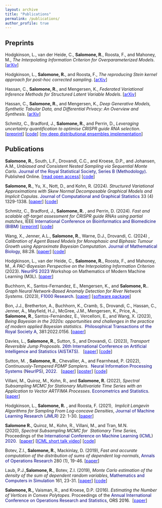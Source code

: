 ```yaml
---
layout: archive
title: "Publications"
permalink: /publications/
author_profile: true
---
```


## Preprints

Hodgkinson, L., van der Heide, C., **Salomone, R.**, Roosta, F., and Mahoney, M., *The Interpolating Information Criterion for Overparameterized Models*. [<span style="color: #0000ff;"><a style="color: #0000ff;" href="https://arxiv.org/pdf/2307.07785.pdf">arXiv</a></span>]

Hodgkinson, L., **Salomone, R.**, and Roosta, F., *The reproducing Stein kernel approach for post-hoc corrected sampling*. [<span style="color: #0000ff;"><a style="color: #0000ff;" href="https://arxiv.org/abs/2001.09266">arXiv</a></span>] 

Hassan, C., **Salomone, R.**, and Mengersen, K., *Federated Variational Inference Methods for Structured Latent Variable Models*. [<span style="color: #0000ff;"><a style="color: #0000ff;" href="https://arxiv.org/pdf/2302.03314.pdf">arXiv</a></span>]

Hassan, C., **Salomone, R.**, and Mengersen, K., *Deep Generative Models, Synthetic Tabular Data, and Differential Privacy: An Overview and Synthesis*. [<span style="color: #0000ff;"><a style="color: #0000ff;" href="https://arxiv.org/pdf/2307.15424.pdf">arXiv</a></span>]

Schmitz, C.,  Bradford, J., **Salomone, R.**, and Perrin, D., 
*Leveraging uncertainty quantification to optimise CRISPR guide RNA selection*.
[<span style="color: #0000ff;"><a style="color: #0000ff;" href="https://www.biorxiv.org/content/biorxiv/early/2024/02/05/2024.02.01.578527.full.pdf">preprint</a></span>]
[<span style="color: #0000ff;"><a style="color: #0000ff;" href="https://github.com/bmds-lab/CRISPR_DeepEnsemble
">code</a></span>]
[<span style="color: #0000ff;"><a style="color: #0000ff;" href="https://github.com/robsalomone/DeepRegressionEnsembles-CRISPRon">my deep distributional ensembles implementation</a></span>]


## Publications
**Salomone, R.**, South, L.F., Drovandi, C.C., and Kroese, D.P., and Johansen, A.M., *Unbiased and Consistent Nested Sampling via Sequential Monte Carlo*. <span style="color: #000080;">Journal of the Royal Statistical Society, Series B (Methodology). </span> Published Online. [<span style="color: #0000ff;"><a style="color: #0000ff;" href="https://doi.org/10.1093/jrsssb/qkaf015">read open access</a></span>] [<span style="color: #0000ff;"><a style="color: #0000ff;" href="https://github.com/LeahPrice/SMC-NS">code</a></span>] 

**Salomone, R.**, Yu, X., Nott, D., and Kohn, R. (2024). *Structured Variational Approximations with Skew Normal Decomposable Graphical Models and Implicit Copulas*. <span style="color: #000080;">Journal of Computational and Graphical Statistics </span> 33 (4) 1329-1338. [<span style="color: #0000ff;"><a style="color: #0000ff;" href="https://www.tandfonline.com/doi/full/10.1080/10618600.2024.2319159">paper</a></span>] [<span style="color: #0000ff;"><a style="color: #0000ff;" href="https://github.com/Yu-Xuejun/SDGM">code</a></span>] 

Schmitz, C., Bradford, J., **Salomone, R.** , and Perrin, D. (2024). *Fast and scalable off-target assessment for CRISPR guide RNAs using partial matches*, IEEE  <span style="color: #000080;"> International Conference on Bioinformatics and Biomedicine (BIBM) </span> [<span style="color: #0000ff;"><a style="color: #0000ff;" href="https://www.biorxiv.org/content/10.1101/2024.02.01.578509v1.full.pdf">preprint</a></span>]  [<span style="color: #0000ff;"><a style="color: #0000ff;" href="https://github.com/bmds-lab/CracklingPlusPlus">code</a></span>] 

Wang, X., Jenner, A.L., **Salomone, R.**, Warne, D.J., Drovandi, C. (2024) , *Calibration of Agent Based Models for Monophasic and Biphasic Tumour Growth using Approximate Bayesian Computation*. <span style="color: #000080;"> Journal of Mathematical Biology</span>, 88:28.  [<span style="color: #0000ff;"><a style="color: #0000ff;" href="https://www.ncbi.nlm.nih.gov/pmc/articles/PMC10869399/pdf/285_2024_Article_2045.pdf">paper</a></span>] [<span style="color: #0000ff;"><a style="color: #0000ff;" href="https://github.com/john-wang1015/Calibration_BVCBM">code</a></span>]

Hodgkinson, L., van der Heide, C., **Salomone, R.**, Roosta, F., and Mahoney, M., *A PAC-Bayesian Perspective on the Interpolating Information Criterion* (2023). <span style="color: #000080;">NeurIPS 2023</span> Workshop on Mathematics of Modern Machine Learning (M3L).
[<span style="color: #0000ff;"><a style="color: #0000ff;" href="https://openreview.net/forum?id=zrw68dPsdt">paper</a></span>]


Buchhorn, K., Santos-Fernandez, E.,  Mengersen, K., and **Salomone, R.**. *Graph Neural Network-Based Anomaly Detection for River Network Systems*. (2023),  <span style="color: #000080;">F1000 Research</span>. [<span style="color: #0000ff;"><a style="color: #0000ff;" href="https://f1000research.com/articles/12-991/v1">paper</a></span>]  [<span style="color: #0000ff;"><a style="color: #0000ff;" href="https://github.com/KatieBuc/gnnad">software package</a></span>] 

Bon, J.J., Bretherton, A., Buchhorn, K., Cramb, S., Drovandi, C., Hassan, C., Jenner, A., Mayfield, H.J., McGree, J.M., Mengersen, K., Price, A., **Salomone, R**., Santos-Fernández, E., Vercelloni, E., and Wang, X. (2023), *Being Bayesian in the 2020s: opportunities and challenges in the practice of modern applied Bayesian statistics*.  <span style="color: #000080;">Philosophical Transactions of the Royal Society A</span>, 381:2022.0156. <span style="color: #800080;"><span style="color: #000000;">[</span><span style="color: #0000ff;"><a style="color: #0000ff;" href="https://royalsocietypublishing.org/doi/10.1098/rsta.2022.0156">paper</a></span><span style="color: #000000;">]</span></span>

Davies, L., **Salomone, R.**, Sutton, S., and Drovandi, C. (2023), *Transport Reversible Jump Proposals*. <span style="color: #000080;">26th International Conference on Artificial Intelligence and Statistics (AISTATS)</span>.   [<span style="color: #0000ff;"><a style="color: #0000ff;" href="https://proceedings.mlr.press/v206/davies23a/davies23a.pdf">paper</a></span>] [<span style="color: #0000ff;"><a style="color: #0000ff;" href="https://github.com/daviesl/trjp">code</a></span>]

Sutton, M. , **Salomone, R.**, Chevallier, A., and Fearnhead, P. (2022), *Continuously-Tempered PDMP Samplers*.  <span style="color: #000080;">Neural Information Processing Systems</span> (<span style="color: #000080;">NeurIPS</span>)<span style="color: #000080;">, 2022</span>.   [<span style="color: #0000ff;"><a style="color: #0000ff;" href="https://openreview.net/pdf?id=RHa77BXv6k">paper</a></span>] [<span style="color: #0000ff;"><a style="color: #0000ff;" href="https://nips.cc/media/PosterPDFs/NeurIPS%202022/53895.png?t=1669522892.1515965">poster</a></span>] [<span style="color: #0000ff;"><a style="color: #0000ff;" href="
https://proceedings.neurips.cc/paper_files/paper/2022/file/b5b939436789f76f08b9d0da5e81af7c-Supplemental-Conference.zip">code</a></span>] 


Villani, M., Quiroz, M., Kohn, R., and **Salomone, R.** (2022), *Spectral Subsampling MCMC for Stationary Multivariate Time Series with an Application to Vector ARTFIMA Processes*. <span style="color:#000080;">Econometrics and Statistics</span>. [<span style="color: #0000ff;"><a style="color: #0000ff;" href="https://www.sciencedirect.com/science/article/pii/S245230622200106X?via%3Dihub">paper</a></span>]


Hodgkinson, L., **Salomone, R.** ,  and Roosta, F. (2021),  *Implicit Langevin Algorithms for Sampling From Log-concave Densities*, <span style="color: #000080;">Journal of Machine Learning Research</span> (<span style="color: #000080;">JMLR</span>) 22: 1-30. [<span style="color: #0000ff;"><a style="color: #0000ff;" href="https://jmlr.org/papers/volume22/19-292/19-292.pdf">paper</a></span>]


**Salomone R.**, Quiroz, M., Kohn, R., Villani, M., and Tran, M.N. (2020), <i>Spectral Subsampling MCMC for  </i><i>Stationary Time Series,  </i>Proceedings of the <span style="color: #000080;">International Conference on Machine Learning</span> (<span style="color: #000080;">ICML</span>) <span style="color: #000080;">2020</span><i>. </i> [<span style="color: #0000ff;"><a style="color: #0000ff;" href="http://proceedings.mlr.press/v119/salomone20a/salomone20a.pdf">paper</a></span>] [<span style="color: #0000ff;"><a style="color: #0000ff;" href="https://icml.cc/virtual/2020/poster/6744">ICML short talk video</a></span>] [<span style="color: #0000ff;"><a style="color: #0000ff;" href="https://github.com/robsalomone/SpectralSubsamplingMCMC">code</a></span>]


Botev, Z.I., **Salomone, R.**, Mackinlay, D. (2019), *Fast and accurate computation of the distribution of sums of dependent log-normals*,  <span style="color: #000080;"> Annals of Operations Research</span> 280 (1), 19-46. [<a href="http://em.rdcu.be/wf/click?upn=lMZy1lernSJ7apc5DgYM8XPvDLtzxBOsgJ-2FnnYvoNXA-3D_2-2ByApDjSZoVqoI98JBevZxssm-2FD1Z8SDj3L6WtiRiwicw63AS-2FH8OWTqgRn0xyTuHBCWzk2l-2BVezvBaamD4eD1LocNz5y7JCSBi3NwjTPIJqACLrbskzKLrOfZVn8Dyvm84k6VUb-2Bt0HBhSfh5KTP2eGmAdOYqRVTVE4eBe2XcXl16q-2Fs7iXt13zJxw6OeQbyjdcqvVTjEvVsG0Fr6kmz4fOfXDyxzMWGqdpQwoY-2F0D8F8o8GZzCA29BxLo5gHh-2Fvfln6qYx0luQXGCY8KUTSw-3D-3D"><span style="color: #0000ff;">paper</span></a>]

Laub, P.J.,**Salomone, R.**, Botev, Z.I. (2019), *Monte Carlo estimation of the density of the sum of dependent random variables*, <span style="color: #000080;">Mathematics and Computers in Simulation</span> 161, 23-31.  [<span style="color: #0000ff;"><a style="color: #0000ff;" href="https://www.sciencedirect.com/science/article/pii/S0378475418303197">paper</a></span>] [<span style="color: #0000ff;"><a style="color: #0000ff;" href="https://github.com/Pat-Laub/PushoutDensityEstimation">code</a></span>]


**Salomone, R.,** Vaisman, R., and Kroese, D.P. (2016). *Estimating the Number of Vertices in Convex Polytopes*. Proceedings of the <span style="color: #000080;">Annual International Conference on Operations Research and Statistics</span>, <span style="color: #000000;">ORS 2016</span>.  [<span style="color: #0000ff;"><a style="color: #0000ff;" href="https://www.dropbox.com/s/fo4zk1kxcnex69b/ORS_2016_Proceedings_Paper_15.pdf?dl=0">paper</a></span>]

